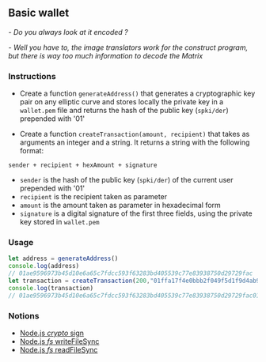 ## Basic wallet

_- Do you always look at it encoded ?_

_- Well you have to, the image translators work for the construct program, but there is way too much information to decode the Matrix_

### Instructions

- Create a function `generateAddress()` that generates a cryptographic key pair on any elliptic curve and stores locally the private key in a `wallet.pem` file and returns the hash of the public key (`spki/der`) prepended with '01'

- Create a function `createTransaction(amount, recipient)` that takes as arguments an integer and a string. It returns a string with the following format:

`sender + recipient + hexAmount + signature`

- `sender` is the hash of the public key (`spki/der`) of the current user prepended with '01'
- `recipient` is the recipient taken as parameter
- `amount` is the amount taken as parameter in hexadecimal form
- `signature` is a digital signature of the first three fields, using the private key stored in `wallet.pem`

### Usage

```js
let address = generateAddress() 
console.log(address)
// 01ae9596973b45d10e6a65c7fdcc593f63283bd405539c77e83938750d29729fac
let transaction = createTransaction(200,"01ffa17f4e0bbb2f049f5d1f9d4ab9fad967e6b0ed9a8fc94563d0b4e47b62e169")
console.log(transaction)
// 01ae9596973b45d10e6a65c7fdcc593f63283bd405539c77e83938750d29729fac01ffa17f4e0bbb2f049f5d1f9d4ab9fad967e6b0ed9a8fc94563d0b4e47b62e1692003045022017cdeb0e982e0705044caeb73db8d86992282f466c8b124cff0bfef64ae8be72022100ec4c6025d83a726bb483ebd05e53da37de28eaeb5db85068e355974c3caffaa4
```

### Notions

- [Node.js _crypto_ sign](https://nodejs.org/docs/latest-v14.x/api/crypto.html#crypto_class_sign)
- [Node.js _fs_ writeFileSync](https://nodejs.org/docs/latest-v14.x/api/fs.html#fs_fs_writefilesync_file_data_options)
- [Node.js _fs_ readFileSync](https://nodejs.org/docs/latest-v14.x/api/fs.html#fs_fs_readfilesync_path_options)
